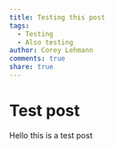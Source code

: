 ```yaml
---
title: Testing this post
tags:
  - Testing
  - Also testing
author: Corey Lehmann
comments: true
share: true
---
```


# Test post
Hello this is a test post